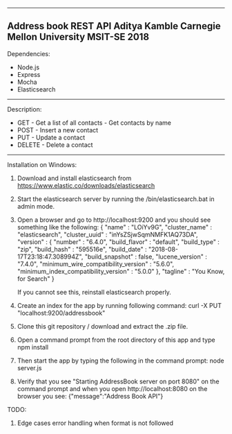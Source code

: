
---------------------------------------------------------------------------------------------------
Address book REST API
Aditya Kamble
Carnegie Mellon University
MSIT-SE 2018
---------------------------------------------------------------------------------------------------

Dependencies:
*	Node.js
*	Express
*	Mocha
*	Elasticsearch

---------------------------------------------------------------------------------------------------

Description:

*	GET 	- Get a list of all contacts
			- Get contacts by name
*	POST 	- Insert a new contact
*	PUT 	- Update a contact
*	DELETE 	- Delete a contact

---------------------------------------------------------------------------------------------------

Installation on Windows:

1. Download and install elasticsearch from https://www.elastic.co/downloads/elasticsearch
2. Start the elasticsearch server by running the <elaticsearch-installation-path>/bin/elasticsearch.bat in admin mode. 
3. Open a browser and go to http://localhost:9200 and you should see something like the following:
			{
			  "name" : "LOiYv9G",
			  "cluster_name" : "elasticsearch",
			  "cluster_uuid" : "inYsZSjwSqmNMFK1AQ73DA",
			  "version" : {
			    "number" : "6.4.0",
			    "build_flavor" : "default",
			    "build_type" : "zip",
			    "build_hash" : "595516e",
			    "build_date" : "2018-08-17T23:18:47.308994Z",
			    "build_snapshot" : false,
			    "lucene_version" : "7.4.0",
			    "minimum_wire_compatibility_version" : "5.6.0",
			    "minimum_index_compatibility_version" : "5.0.0"
			  },
			  "tagline" : "You Know, for Search"
			}

	If you cannot see this, reinstall elasticsearch properly.

4. Create an index for the app by running following command:
	curl -X PUT "localhost:9200/addressbook"
5. Clone this git repository / download and extract the .zip file. 
6. Open a command prompt from the root directory of this app and type
	npm install
7. Then start the app by typing the following in the command prompt:
	node server.js
8. Verify that you see "Starting AddressBook server on port 8080" on the command prompt and when you open http://localhost:8080 on the browser you see:
	{"message":"Address Book API"}


TODO:

1. Edge cases error handling when format is not followed

